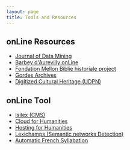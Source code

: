 ```yaml
---
layout: page
title: Tools and Resources
---
```



<p>
  <h2>onLine Resources</h2>
 <ul>
  <li><a href="https://jdmdh.episciences.org/browse/latest">Journal of Data Mining</a></li>
  <li><a href="http://www.projetprada.fr">Barbey d'Aurevilly onLine</a></li>
  <li><a href="http://www.bibliehistoriale.fr">Fondation Mellon Biblie historiale project</a></li>
  <li><a href="http://www.projetgordes.fr/">Gordes Archives</a></li>
  <li><a href="http://udpn.fr/spip.php?rubrique3">Digitized Cultural Heritage (UDPN)</a></li>
 </ul>
</p>

<p>
  <h2>onLine Tool</h2>
 <ul>
  <li><a href="http://www.isilex.fr">Isilex (CMS)</a></li>
  <li><a href="">Cloud for Humanities</a></li>
  <li><a href="">Hosting for Humanities</a></li>
  <li><a href="http://lexichamp.isilex.fr/">Lexichamps (Semantic networks Detection)</a></li>
  <li><a href="http://www.projetprada.fr/versification">Automatic French Syllabation</a></li>
 </ul>
</p>